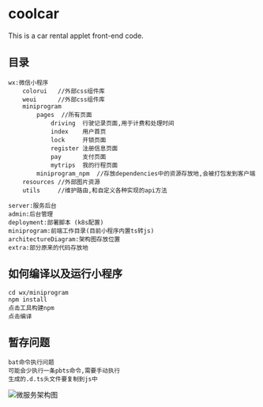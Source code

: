 # coolcar
This is a car rental applet front-end code.


## 目录
    wx:微信小程序
        colorui   //外部css组件库
        weui      //外部css组件库
        miniprogram
            pages  //所有页面
                driving  行驶记录页面,用于计费和处理时间
                index    用户首页
                lock     开锁页面
                register 注册信息页面
                pay      支付页面
                mytrips  我的行程页面
            miniprogram_npm  //存放dependencies中的资源存放地,会被打包发到客户端
        resources //外部图片资源
        utils     //维护路由,和自定义各种实现的api方法

    server:服务后台
    admin:后台管理
    deployment:部署脚本 (k8s配置)
    miniprogram:前端工作目录(目前小程序内置ts转js)
    architectureDiagram:架构图存放位置
    extra:部分原来的代码存放地

## 如何编译以及运行小程序
    cd wx/miniprogram
    npm install
    点击工具构建npm
    点击编译

## 暂存问题
    bat命令执行问题
    可能会少执行一条pbts命令,需要手动执行
    生成的.d.ts头文件要复制到js中

![微服务架构图](../coolcar/architectureDiagram/wfw.png)
